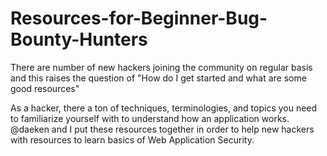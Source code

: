 # Resources-for-Beginner-Bug-Bounty-Hunters
There are number of new hackers joining the community on regular basis and this raises the question of "How do I get started and what are some good resources" 

As a hacker, there a ton of techniques, terminologies, and topics you need to familiarize yourself with to understand how an application works. @daeken and I put these resources together in order to help new hackers with resources to learn basics of Web Application Security. 
